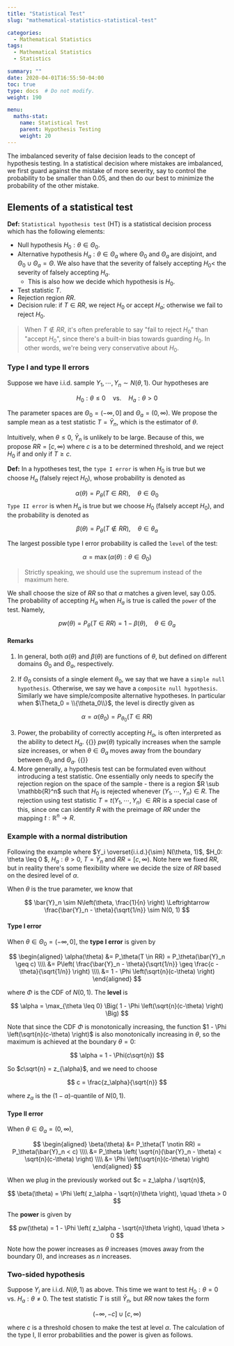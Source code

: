 ```yaml
---
title: "Statistical Test"
slug: "mathematical-statistics-statistical-test"

categories:
  - Mathematical Statistics
tags:
  - Mathematical Statistics
  - Statistics

summary: ""
date: 2020-04-01T16:55:50-04:00
toc: true
type: docs  # Do not modify.
weight: 190

menu:
  maths-stat:
    name: Statistical Test
    parent: Hypothesis Testing
    weight: 20
---
```


The imbalanced severity of false decision leads to the concept of hypothesis testing. In a statistical decision where mistakes are imbalanced, we first guard against the mistake of more severity, say to control the probability to be smaller than 0.05, and then do our best to minimize the probability of the other mistake.

## Elements of a statistical test

**Def:** `Statistical hypothesis test` (HT) is a statistical decision process which has the following elements:

- Null hypothesis $H_0: \theta \in \Theta_0$.
- Alternative hypothesis $H_a: \theta \in \Theta_a$ where $\Theta_0$ and $\Theta_a$ are disjoint, and $\Theta_0 \cup \Theta_a = \Theta$. We also have that the severity of falsely accepting $H_0 <$ the severity of falsely accepting $H_a$.
  - This is also how we decide which hypothesis is $H_0$.
- Test statistic $T$.
- Rejection region $RR$.
- Decision rule: if $T \in RR$, we reject $H_0$ or accept $H_a$; otherwise we fail to reject $H_0$.

> When $T \notin RR$, it's often preferable to say "fail to reject $H_0$" than "accept $H_0$", since there's a built-in bias towards guarding $H_0$. In other words, we're being very conservative about $H_0$.



### Type I and type II errors

Suppose we have i.i.d. sample $Y_1, \cdots, Y_n \sim N(\theta, 1)$. Our hypotheses are


$$
H_0: \theta \leq 0 \quad \text{vs.} \quad H_a: \theta > 0
$$


The parameter spaces are $\Theta_0 = (-\infty, 0]$ and $\Theta_a = (0, \infty)$. We propose the sample mean as a test statistic $T = \bar{Y}_n$, which is the estimator of $\theta$.

Intuitively, when $\theta \leq 0$, $\bar{Y}_n$ is unlikely to be large. Because of this, we propose $RR = [c, \infty)$ where $c$ is a to be determined threshold, and we reject $H_0$ if and only if $T \geq c$.

**Def:** In a hypotheses test, the `type I error` is when $H_0$ is true but we choose $H_a$ (falsely reject $H_0$), whose probability is denoted as


$$
\alpha(\theta) = P_\theta(T \in RR), \quad \theta \in \Theta_0
$$
`Type II error` is when $H_a$ is true but we choose $H_0$ (falsely accept $H_0$), and the probability is denoted as


$$
\beta(\theta) = P_\theta(T \notin RR), \quad \theta \in \theta_a
$$


The largest possible type I error probability is called the `level` of the test:


$$
\alpha = \max \Big(\alpha(\theta): \theta \in \Theta_0 \Big)
$$


> Strictly speaking, we should use the supremum instead of the maximum here.



We shall choose the size of $RR$ so that $\alpha$ matches a given level, say 0.05. The probability of accepting $H_a$ when $H_a$ is true is called the `power` of the test. Namely,


$$
pw(\theta) = P_\theta(T \in RR) = 1 - \beta(\theta), \quad \theta \in \Theta_a
$$


#### Remarks

1. In general, both $\alpha(\theta)$ and $\beta(\theta)$ are functions of $\theta$, but defined on different domains $\Theta_0$ and $\Theta_a$, respectively.

2. If $\Theta_0$ consists of a single element $\theta_0$, we say that we have a `simple null hypothesis`. Otherwise, we say we have a `composite null hypothesis`. Similarly we have simple/composite alternative hypotheses. In particular when $\Theta_0 = \\{\theta_0\\}$, the level is directly given as


$$
\alpha = \alpha(\theta_0) = P_{\theta_0}(T \in RR)
$$


3. Power, the probability of correctly accepting $H_a$, is often interpreted as the ability to detect $H_a$. {{<hl>}} $pw(\theta)$ typically increases when the sample size increases, or when $\theta \in \Theta_a$ moves away from the boundary between $\Theta_0$ and $\Theta_a$. {{</hl>}}
4. More generally, a hypothesis test can be formulated even without introducing a test statistic. One essentially only needs to specify the rejection region on the space of the sample - there is a region $R \sub \mathbb{R}^n$ such that $H_0$ is rejected whenever $(Y_1, \cdots, Y_n) \in R$. The rejection using test statistic $T = t(Y_1, \cdots, Y_n)$ $\in RR$ is a special case  of this, since one can identify $R$ with the preimage of $RR$ under the mapping $t: \mathbb{R}^n \rightarrow R$.



### Example with a normal distribution

Following the example where $Y_i \overset{i.i.d.}{\sim} N(\theta, 1)$, $H_0: \theta \leq 0 $, $H_a: \theta > 0$, $T = \bar{Y}_n$ and $RR = [c, \infty)$. Note here we fixed $RR$, but in reality there's some flexibility where we decide the size of $RR$ based on the desired level of $\alpha$.

When $\theta$ is the true parameter, we know that


$$
\bar{Y}_n \sim N\left(\theta, \frac{1}{n} \right) \Leftrightarrow \frac{\bar{Y}_n - \theta}{\sqrt{1/n}} \sim N(0, 1)
$$


#### Type I error

When $\theta \in \Theta_0 = (-\infty, 0]$, the **type I error** is given by


$$
\begin{aligned}
  \alpha(\theta) &= P_\theta(T \in RR) = P_\theta(\bar{Y}_n \geq c) \\\\
  &= P\left( \frac{\bar{Y}_n - \theta}{\sqrt{1/n}} \geq \frac{c - \theta}{\sqrt{1/n}} \right) \\\\
  &= 1 - \Phi \left(\sqrt{n}(c-\theta) \right)
\end{aligned}
$$


where $\Phi$ is the CDF of $N(0, 1)$. The **level** is


$$
\alpha = \max_{\theta \leq 0} \Big( 1 - \Phi \left(\sqrt{n}(c-\theta) \right) \Big)
$$


Note that since the CDF $\Phi$ is monotonically increasing, the function $1 - \Phi \left(\sqrt{n}(c-\theta) \right)$ is also monotonically increasing in $\theta$, so the maximum is achieved at the boundary $\theta = 0$:


$$
\alpha = 1 - \Phi(c\sqrt{n})
$$


So $c\sqrt{n} = z_{\alpha}$, and we need to choose


$$
c = \frac{z_\alpha}{\sqrt{n}}
$$


where $z_\alpha$ is the $(1-\alpha)$-quantile of $N(0, 1)$.



#### Type II error

When $\theta \in \Theta_a = (0, \infty)$,


$$
\begin{aligned}
  \beta(\theta) &= P_\theta(T \notin RR) = P_\theta(\bar{Y}_n < c) \\\\
  &= P_\theta \left( \sqrt{n}(\bar{Y}_n - \theta) < \sqrt{n}(c-\theta) \right) \\\\
  &= \Phi \left(\sqrt{n}(c-\theta) \right)
\end{aligned}
$$



When we plug in the previously worked out $c = z_\alpha / \sqrt{n}$,


$$
\beta(\theta) = \Phi \left( z_\alpha - \sqrt{n}\theta \right), \quad \theta > 0
$$


The **power** is given by


$$
pw(\theta) = 1 - \Phi \left( z_\alpha - \sqrt{n}\theta \right), \quad \theta > 0
$$


Note how the power increases as $\theta$ increases (moves away from the boundary 0), and increases as $n$ increases.



### Two-sided hypothesis

Suppose $Y_i$ are i.i.d. $N(\theta, 1)$ as above. This time we want to test $H_0: \theta = 0$ vs. $H_a: \theta \neq 0$. The test statistic $T$ is still $\bar{Y}_n$, but $RR$ now takes the form


$$
(-\infty, -c] \cup [c, \infty)
$$


where $c$ is a threshold chosen to make the test at level $\alpha$. The calculation of the type I, II error probabilities and the power is given as follows.

